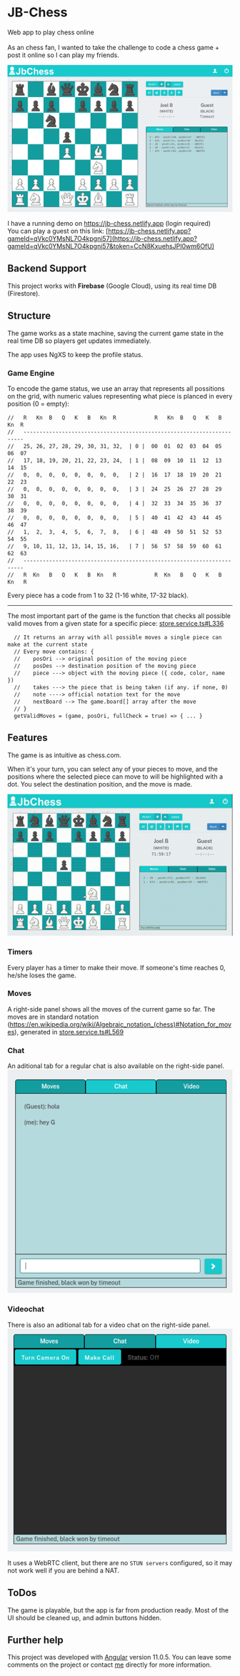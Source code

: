 # JB-Chess

Web app to play chess online<br/>
<br/>
As an chess fan, I wanted to take the challenge to code a chess game + post it online so I can play my friends.

![Screenshot of a game example](./sample1.png)

I have a running demo on https://jb-chess.netlify.app (login required)<br/>
You can play a guest on this link: [https://jb-chess.netlify.app?gameId=qVkc0YMsNL7O4kpgni57](https://jb-chess.netlify.app?gameId=qVkc0YMsNL7O4kpgni57&token=CcN8KxuehsJPI0wm6OfU)


## Backend Support

This project works with **Firebase** (Google Cloud), using its real time DB (Firestore).<br/>

## Structure

The game works as a state machine, saving the current game state in the real time DB so players get updates immediately.

The app uses NgXS to keep the profile status.

### Game Engine

To encode the game status, we use an array that represents all possitions on the grid, with numeric values representing what piece is planced in every position (0 = empty):
```
//   R   Kn  B   Q   K   B   Kn  R            R   Kn  B   Q   K   B   Kn  R
//   ----------------------------------------------------------------------
//   25, 26, 27, 28, 29, 30, 31, 32,  | 0 |  00  01  02  03  04  05  06  07
//   17, 18, 19, 20, 21, 22, 23, 24,  | 1 |  08  09  10  11  12  13  14  15
//   0,  0,  0,  0,  0,  0,  0,  0,   | 2 |  16  17  18  19  20  21  22  23
//   0,  0,  0,  0,  0,  0,  0,  0,   | 3 |  24  25  26  27  28  29  30  31
//   0,  0,  0,  0,  0,  0,  0,  0,   | 4 |  32  33  34  35  36  37  38  39
//   0,  0,  0,  0,  0,  0,  0,  0,   | 5 |  40  41  42  43  44  45  46  47
//   1,  2,  3,  4,  5,  6,  7,  8,   | 6 |  48  49  50  51  52  53  54  55
//   9, 10, 11, 12, 13, 14, 15, 16,   | 7 |  56  57  58  59  60  61  62  63
//   ----------------------------------------------------------------------
//   R  Kn   B   Q   K   B  Kn   R            R  Kn   B   Q   K   B  Kn   R
```

Every piece has a code from 1 to 32 (1-16 white, 17-32 black).

<hr>

The most important part of the game is the function that checks all possible valid moves from a given state for a specific piece: [store.service.ts#L336](./src/app/core/store/store.service.ts#L336)
```
  // It returns an array with all possible moves a single piece can make at the current state
  // Every move contains: {
  //    posOri --> original position of the moving piece
  //    posDes --> destination position of the moving piece
  //    piece ---> object with the moving piece ({ code, color, name })
  //    takes ---> the piece that is being taken (if any. if none, 0)
  //    note ----> official notation text for the move
  //    nextBoard --> The game.board[] array after the move
  // }
  getValidMoves = (game, posOri, fullCheck = true) => { ... }
```

## Features
The game is as intuitive as chess.com.<br/>

When it's your turn, you can select any of your pieces to move, and the positions where the selected piece can move to will be highlighted with a dot. You select the destination position, and the move is made.

![Screenshot of an animated game example](./sample2.gif)

### Timers
Every player has a timer to make their move. If someone's time reaches 0, he/she loses the game.

### Moves
A right-side panel shows all the moves of the current game so far.
The moves are in standard notation (https://en.wikipedia.org/wiki/Algebraic_notation_(chess)#Notation_for_moves), generated in [store.service.ts#L569](./src/app/core/store/store.service.ts#L569)

### Chat
An aditional tab for a regular chat is also available on the right-side panel.
![Screenshot of the chat](./sample3.png)

### Videochat
There is also an aditional tab for a video chat on the right-side panel.
![Screenshot of the video chat](./sample4.png)

It uses a WebRTC client, but there are no `STUN servers` configured, so it may not work well if you are behind a NAT.


## ToDos
The game is playable, but the app is far from production ready. Most of the UI should be cleaned up, and admin buttons hidden.

## Further help
This project was developed with [Angular](https://angular.dev/) version 11.0.5.
You can leave some comments on the project or contact [me](mailto:joel.barba.vidal@gmail.com) directly for more information.